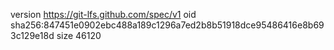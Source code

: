 version https://git-lfs.github.com/spec/v1
oid sha256:847451e0902ebc488a189c1296a7ed2b8b51918dce95486416e8b693c129e18d
size 46120
